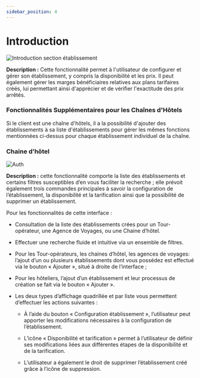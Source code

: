 ```yaml
---
sidebar_position: 4
---
```

# Introduction

![Introduction section établissement](/img/etablissement-BE/Etablissement.png)

**Description :** Cette fonctionnalité permet à l'utilisateur de configurer et gérer son établissement, y compris la disponibilité et les prix. Il peut également gérer les marges bénéficiaires relatives aux plans tarifaires créés, lui permettant ainsi d'apprécier et de vérifier l'exactitude des prix arrêtés.

### Fonctionnalités Supplémentaires pour les Chaînes d'Hôtels 
Si le client est une chaîne d'hôtels, il a la possibilité d'ajouter des établissements à sa liste d'établissements pour gérer les mêmes fonctions mentionnées ci-dessus pour chaque établissement individuel de la chaîne.

### Chaine d’hôtel 
![Auth](/img/etablissement-BE/hotelchain.png)

**Description :** cette fonctionnalité comporte la liste des établissements et certains filtres susceptibles d’en vous faciliter la recherche ; elle prévoit également trois commandes principales à savoir la configuration de l’établissement, la disponibilité et la tarification ainsi que la possibilité de supprimer un établissement.



Pour les fonctionnalités de cette interface :  
-	Consultation de la liste des établissements crées pour un Tour-opérateur, une Agence de Voyages, ou une Chaine d’hôtel.  
-	Effectuer une recherche fluide et intuitive via un ensemble de filtres. 
-	Pour les Tour-opérateurs, les chaines d’hôtel, les agences de voyages: l’ajout d’un ou plusieurs établissements dont vous possédez est effectué via le bouton « Ajouter », situé à droite de l’interface ;  
-	Pour les hôteliers, l’ajout d’un établissement et leur processus de création se fait via le bouton « Ajouter ». 
-	Les deux types d’affichage quadrillée et par liste vous permettent d’effectuer les actions suivantes :

	- À l’aide du bouton « Configuration établissement », l’utilisateur peut apporter les modifications nécessaires à la configuration de l’établissement.

	- L’icône « Disponibilité et tarification » permet à l’utilisateur de définir ses modifications liées aux différentes étapes de la disponibilité et de la tarification.   

	- L’utilisateur a également le droit de supprimer l’établissement créé grâce à l’icône de suppression.
        
